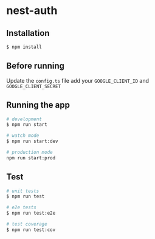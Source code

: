 # nest-auth

## Installation

```bash
$ npm install
```


## Before running
Update the `config.ts` file add your `GOOGLE_CLIENT_ID` and `GOOGLE_CLIENT_SECRET`


## Running the app

```bash
# development
$ npm run start

# watch mode
$ npm run start:dev

# production mode
npm run start:prod
```

## Test

```bash
# unit tests
$ npm run test

# e2e tests
$ npm run test:e2e

# test coverage
$ npm run test:cov
```

